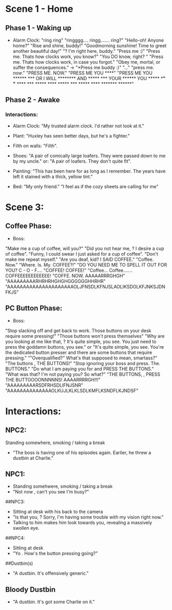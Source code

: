 # Scene 1 - Home

## Phase 1 - Waking up

- Alarm Clock:
"ring ring"
"ringggg.... ringg....... ring?"
"Hello-oh! Anyone home?"
"Rise and shine, buddy!"
"Goodmorning sunshine! Time to greet another beautiful day!"
"<name>? I'm right here, buddy."
"Press me :)"
"Press me. Thats how clocks work, you know?"
"You DO know, right? "
"Press me. Thats how clocks work, in case you forgot."
"Obey me, mortal, or suffer the consequences." -> "*Press me buddy :)"
"..."
"press me. *now*."
"PRESS ME. NOW."
"PRESS ME YOU ****" 
"PRESS ME YOU ****** *** OR I WILL ******** AND ***** *** YOUR ****** YOU ***** *******"
"****** **** *** ***** **** ***** *** ***** **** ******* ******"

## Phase 2 - Awake 

### Interactions:

- Alarm Clock: "My trusted alarm clock. I'd rather not look at it."

- Plant: "Huxley has seen better days, but he's a fighter."

- Filth on walls: "Filth".

- Shoes: "A pair of comically large loafers. They were passed down to me by my uncle."
or: "A pair of loafers. They don't quite fit". 

- Painting: 
"This has been here for as long as I remember. The years have left it stained with a thick, yellow tint." 

- Bed: 
"My only friend." 
"I feel as if the cozy sheets are calling for me" 




# Scene 3:

## Coffee Phase:

- Boss:

"Make me a cup of coffee, will you?"
"Did you not hear me, <name>? I desire a cup of coffee".
"Funny, I could swear I just asked for a cup of coffee". 
"Don't make me repeat myself."
"Are you deaf, kid? I SAID COFFEE."
"Coffee. Now."
"Where. Is. My. COFFEE?!"
"DO YOU NEED ME TO SPELL IT OUT FOR YOU? C - O - F....
"COFFEE! COFFEE!"
"Coffee... Coffee....... COFFEEEEEEEEEEEE!
"COFFE. NOW. AAAAARRRGHGH"
"AAAAAAAAARHRHRHGHGHGGGGGGHHRHR"
"AAAAAAAAAAAAAAAAAAAAAOLJFNSDLKFNJSLAOLIKSDOLKFJNKSJDNFKJS"


## PC Button Phase:

- Boss:

"Stop slacking off and get back to work. Those buttons on your desk require some pressing!"
"Those buttons won't press themselves"
"Why are you looking at me like that, <name>? It's quite simple, you see. You just need to press the goddamn buttons, you see."
or "It's quite simple, you see. You're the dedicated button presser and there are some buttons that require pressing."
""Overqualified?" What's that supposed to mean, smartass?"
"The buttons <name>, THE BUTTONS!"
"Stop ignoring your boss and press. The. BUTTONS."
"Do what I am paying you for and PRESS THE BUTTONS."
"What was that? I'm not paying you? So what?"
"THE BUTTONS, <NAME>, PRESS THE BUTTOOOONNNNNS! AAAARRRRGH!!!"
"AAAAAAAAARSDFRHSDLIFNJSNR"
"AAAAAAAAAAAAAAOLKUJLKLKLSDLKMFLKSNDFLKJNDSF"

# Interactions:

## NPC2:
Standing somewhere, smoking / taking a break
- "The boss is having one of his episodes again. Earlier, he threw a dustbin at Charlie."

## NPC1:
- Standing somehwere, smoking / taking a break
- "Not now <name>, can't you see I'm busy?"

##NPC3:
- Sitting at desk with his back to the camera
- "Is that you, <name>? Sorry, I'm having some trouble with my vision right now."
- Talking to him makes him look towards you, revealing a massively swollen eye. 

##NPC4:
- Sitting at desk
- "Yo <name>. How's the button pressing going?" 


##Dustbin(s)
- "A dustbin. It's offensively generic."

## Bloody Dustbin
- "A dustbin. It's got some Charlie on it."